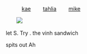 
   [kae](https://github.com/akutaguro)   [tahlia](https://github.com/FIeshwater)   [mike](https://github.com/mkeitstop) 

  ![](https://i.pinimg.com/564x/06/9c/8e/069c8e8751db16d14584f046e3928679.jpg)

let S. Try . the vinh sandwich

spits out Ah 
